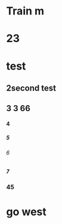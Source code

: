 # Train m
# 23
# test
## 2second test 
## 3 3 66 
#### 4 
##### 5
###### 6
##### 7
### 45

# go west
